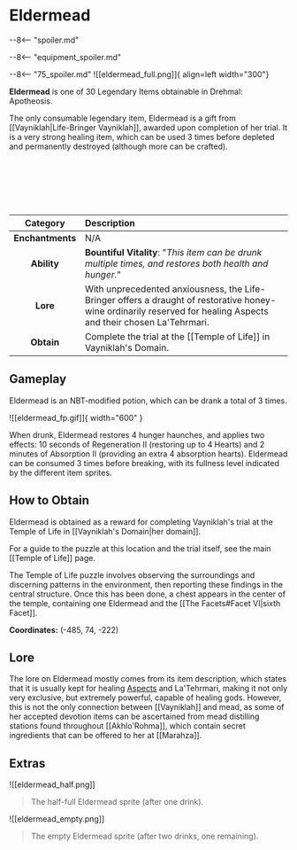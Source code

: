 # Eldermead

--8<-- "spoiler.md"

--8<-- "equipment_spoiler.md"

--8<-- "75_spoiler.md"
![[eldermead_full.png]]{ align=left width="300"}

**Eldermead** is one of 30 Legendary Items obtainable in Drehmal: Apotheosis.

The only consumable legendary item, Eldermead is a gift from [[Vayniklah|Life-Bringer Vayniklah]], awarded upon completion of her trial. It is a very strong healing item, which can be used 3 times before depleted and permanently destroyed (although more can be crafted).

<br> <br> <br> <br> <br>

| Category | Description |
|:--------------------------------:|:-----------------------------------------------------------------------------------------------------------------------------------------------------------------------------|
| **Enchantments**              | N/A |
| **Ability**                   | **Bountiful Vitality**: "*This item can be drunk multiple times, and restores both health and hunger.*" |
| **Lore**                      | With unprecedented anxiousness, the Life-Bringer offers a draught of restorative honey-wine ordinarily reserved for healing Aspects and their chosen La'Tehrmari. |
| **Obtain**                    | Complete the trial at the [[Temple of Life]] in Vayniklah's Domain.   |   

## Gameplay
Eldermead is an NBT-modified potion, which can be drank a total of 3 times. 

![[eldermead_fp.gif]]{ width="600" }

When drunk, Eldermead restores 4 hunger haunches, and applies two effects: 10 seconds of Regeneration II (restoring up to 4 Hearts) and 2 minutes of Absorption II (providing an extra 4 absorption hearts). Eldermead can be consumed 3 times before breaking, with its fullness level indicated by the different item sprites.

## How to Obtain
Eldermead is obtained as a reward for completing Vayniklah's trial at the Temple of Life in [[Vayniklah's Domain|her domain]].

For a guide to the puzzle at this location and the trial itself, see the main [[Temple of Life]] page.

The Temple of Life puzzle involves observing the surroundings and discerning patterns in the environment, then reporting these findings in the central structure. Once this has been done, a chest appears in the center of the temple, containing one Eldermead and the [[The Facets#Facet VI|sixth Facet]].

**Coordinates:** (-485, 74, -222)

## Lore
The lore on Eldermead mostly comes from its item description, which states that it is usually kept for healing [Aspects](/Lore/Higher_Beings/Aspects/) and La'Tehrmari, making it not only very exclusive, but extremely powerful, capable of healing gods. However, this is not the only connection between [[Vayniklah]] and mead, as some of her accepted devotion items can be ascertained from mead distilling stations found throughout [[Akhlo'Rohma]], which contain secret ingredients that can be offered to her at [[Marahza]].

## Extras
![[eldermead_half.png]]
> The half-full Eldermead sprite (after one drink).

![[eldermead_empty.png]]
> The empty Eldermead sprite (after two drinks, one remaining).